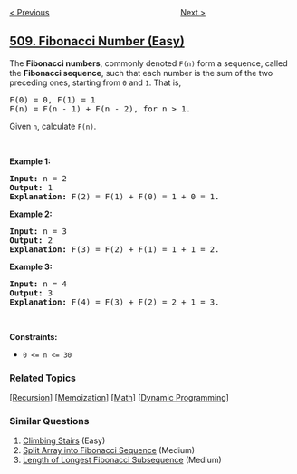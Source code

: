 <!--|This file generated by command(leetcode description); DO NOT EDIT.    |-->
<!--+----------------------------------------------------------------------+-->
<!--|@author    openset <openset.wang@gmail.com>                           |-->
<!--|@link      https://github.com/openset                                 |-->
<!--|@home      https://github.com/openset/leetcode                        |-->
<!--+----------------------------------------------------------------------+-->

[< Previous](../most-frequent-subtree-sum "Most Frequent Subtree Sum")
　　　　　　　　　　　　　　　　
[Next >](../inorder-successor-in-bst-ii "Inorder Successor in BST II")

## [509. Fibonacci Number (Easy)](https://leetcode.com/problems/fibonacci-number "斐波那契数")

<p>The <b>Fibonacci numbers</b>, commonly denoted <code>F(n)</code> form a sequence, called the <b>Fibonacci sequence</b>, such that each number is the sum of the two preceding ones, starting from <code>0</code> and <code>1</code>. That is,</p>

<pre>
F(0) = 0, F(1) = 1
F(n) = F(n - 1) + F(n - 2), for n &gt; 1.
</pre>

<p>Given <code>n</code>, calculate <code>F(n)</code>.</p>

<p>&nbsp;</p>
<p><strong>Example 1:</strong></p>

<pre>
<strong>Input:</strong> n = 2
<strong>Output:</strong> 1
<strong>Explanation:</strong> F(2) = F(1) + F(0) = 1 + 0 = 1.
</pre>

<p><strong>Example 2:</strong></p>

<pre>
<strong>Input:</strong> n = 3
<strong>Output:</strong> 2
<strong>Explanation:</strong> F(3) = F(2) + F(1) = 1 + 1 = 2.
</pre>

<p><strong>Example 3:</strong></p>

<pre>
<strong>Input:</strong> n = 4
<strong>Output:</strong> 3
<strong>Explanation:</strong> F(4) = F(3) + F(2) = 2 + 1 = 3.
</pre>

<p>&nbsp;</p>
<p><strong>Constraints:</strong></p>

<ul>
	<li><code>0 &lt;= n &lt;= 30</code></li>
</ul>

### Related Topics
  [[Recursion](../../tag/recursion/README.md)]
  [[Memoization](../../tag/memoization/README.md)]
  [[Math](../../tag/math/README.md)]
  [[Dynamic Programming](../../tag/dynamic-programming/README.md)]

### Similar Questions
  1. [Climbing Stairs](../climbing-stairs) (Easy)
  1. [Split Array into Fibonacci Sequence](../split-array-into-fibonacci-sequence) (Medium)
  1. [Length of Longest Fibonacci Subsequence](../length-of-longest-fibonacci-subsequence) (Medium)
